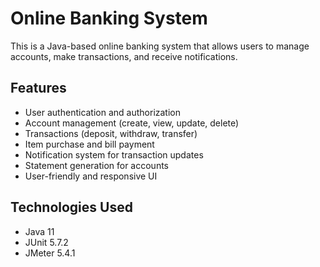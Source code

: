 # Online Banking System
This is a Java-based online banking system that allows users to manage accounts, make transactions, and receive notifications.

## Features
- User authentication and authorization
- Account management (create, view, update, delete)
- Transactions (deposit, withdraw, transfer)
- Item purchase and bill payment
- Notification system for transaction updates
- Statement generation for accounts
- User-friendly and responsive UI

## Technologies Used
- Java 11
- JUnit 5.7.2
- JMeter 5.4.1

